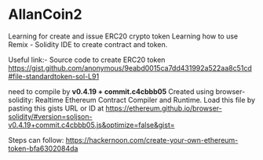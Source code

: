 # AllanCoin2
Learning for create and issue ERC20 crypto token
Learning how to use Remix - Solidity IDE to create contract and token.

Useful link:-
Source code to create ERC20 token
https://gist.github.com/anonymous/9eabd0015ca7dd431992a522aa8c51cd#file-standardtoken-sol-L91

need to compile by 
<B>v0.4.19 + commit.c4cbbb05</B>
Created using browser-solidity: Realtime Ethereum Contract Compiler and Runtime. Load this file by pasting this gists URL or ID at https://ethereum.github.io/browser-solidity/#version=soljson-v0.4.19+commit.c4cbbb05.js&optimize=false&gist=


Steps can follow:
https://hackernoon.com/create-your-own-ethereum-token-bfa6302084da
